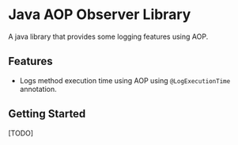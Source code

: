 # Java AOP Observer Library

A java library that provides some logging features using AOP.

## Features

- Logs method execution time using AOP using `@LogExecutionTime` annotation.

## Getting Started

[TODO]
